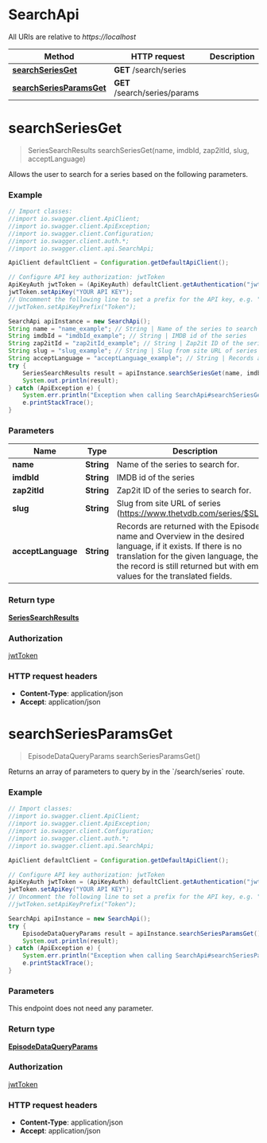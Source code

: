 # SearchApi

All URIs are relative to *https://localhost*

Method | HTTP request | Description
------------- | ------------- | -------------
[**searchSeriesGet**](SearchApi.md#searchSeriesGet) | **GET** /search/series | 
[**searchSeriesParamsGet**](SearchApi.md#searchSeriesParamsGet) | **GET** /search/series/params | 


<a name="searchSeriesGet"></a>
# **searchSeriesGet**
> SeriesSearchResults searchSeriesGet(name, imdbId, zap2itId, slug, acceptLanguage)



Allows the user to search for a series based on the following parameters.

### Example
```java
// Import classes:
//import io.swagger.client.ApiClient;
//import io.swagger.client.ApiException;
//import io.swagger.client.Configuration;
//import io.swagger.client.auth.*;
//import io.swagger.client.api.SearchApi;

ApiClient defaultClient = Configuration.getDefaultApiClient();

// Configure API key authorization: jwtToken
ApiKeyAuth jwtToken = (ApiKeyAuth) defaultClient.getAuthentication("jwtToken");
jwtToken.setApiKey("YOUR API KEY");
// Uncomment the following line to set a prefix for the API key, e.g. "Token" (defaults to null)
//jwtToken.setApiKeyPrefix("Token");

SearchApi apiInstance = new SearchApi();
String name = "name_example"; // String | Name of the series to search for.
String imdbId = "imdbId_example"; // String | IMDB id of the series
String zap2itId = "zap2itId_example"; // String | Zap2it ID of the series to search for.
String slug = "slug_example"; // String | Slug from site URL of series (https://www.thetvdb.com/series/$SLUG)
String acceptLanguage = "acceptLanguage_example"; // String | Records are returned with the Episode name and Overview in the desired language, if it exists. If there is no translation for the given language, then the record is still returned but with empty values for the translated fields.
try {
    SeriesSearchResults result = apiInstance.searchSeriesGet(name, imdbId, zap2itId, slug, acceptLanguage);
    System.out.println(result);
} catch (ApiException e) {
    System.err.println("Exception when calling SearchApi#searchSeriesGet");
    e.printStackTrace();
}
```

### Parameters

Name | Type | Description  | Notes
------------- | ------------- | ------------- | -------------
 **name** | **String**| Name of the series to search for. | [optional]
 **imdbId** | **String**| IMDB id of the series | [optional]
 **zap2itId** | **String**| Zap2it ID of the series to search for. | [optional]
 **slug** | **String**| Slug from site URL of series (https://www.thetvdb.com/series/$SLUG) | [optional]
 **acceptLanguage** | **String**| Records are returned with the Episode name and Overview in the desired language, if it exists. If there is no translation for the given language, then the record is still returned but with empty values for the translated fields. | [optional]

### Return type

[**SeriesSearchResults**](SeriesSearchResults.md)

### Authorization

[jwtToken](../README.md#jwtToken)

### HTTP request headers

 - **Content-Type**: application/json
 - **Accept**: application/json

<a name="searchSeriesParamsGet"></a>
# **searchSeriesParamsGet**
> EpisodeDataQueryParams searchSeriesParamsGet()



Returns an array of parameters to query by in the &#x60;/search/series&#x60; route.

### Example
```java
// Import classes:
//import io.swagger.client.ApiClient;
//import io.swagger.client.ApiException;
//import io.swagger.client.Configuration;
//import io.swagger.client.auth.*;
//import io.swagger.client.api.SearchApi;

ApiClient defaultClient = Configuration.getDefaultApiClient();

// Configure API key authorization: jwtToken
ApiKeyAuth jwtToken = (ApiKeyAuth) defaultClient.getAuthentication("jwtToken");
jwtToken.setApiKey("YOUR API KEY");
// Uncomment the following line to set a prefix for the API key, e.g. "Token" (defaults to null)
//jwtToken.setApiKeyPrefix("Token");

SearchApi apiInstance = new SearchApi();
try {
    EpisodeDataQueryParams result = apiInstance.searchSeriesParamsGet();
    System.out.println(result);
} catch (ApiException e) {
    System.err.println("Exception when calling SearchApi#searchSeriesParamsGet");
    e.printStackTrace();
}
```

### Parameters
This endpoint does not need any parameter.

### Return type

[**EpisodeDataQueryParams**](EpisodeDataQueryParams.md)

### Authorization

[jwtToken](../README.md#jwtToken)

### HTTP request headers

 - **Content-Type**: application/json
 - **Accept**: application/json

